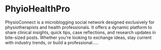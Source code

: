 # PhyioHealthPro
PhysioConnect is a microblogging social network designed exclusively for physiotherapists and health professionals. It offers a dynamic platform to share clinical insights, quick tips, case reflections, and research updates in bite-sized posts. Whether you're looking to exchange ideas, stay current with industry trends, or build a professional.....
